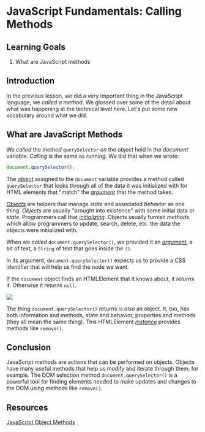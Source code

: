 # JavaScript Fundamentals: Calling Methods

## Learning Goals

1. What are JavaScript methods

## Introduction

In the previous lesson, we did a very important thing in the JavaScript
language, we _called a method_. We glossed over some of the detail about 
what was happening at the technical level here. Let's put some new
vocabulary around what we did.

## What are JavaScript Methods

We _called_ the _method_ `querySelector` *on* the _object_ held in the
_document_ variable. _Calling_ is the same as _running_. We did that when
we wrote:

```js
document.querySelector();
```

The _[object](https://developer.mozilla.org/en-US/docs/Web/JavaScript/Reference/Global_Objects/Object)_ assigned to the `document` variable provides a method called
`querySelector` that looks through all of the data it was initialized with
for HTML elements that "match" the _[argument](https://developer.mozilla.org/en-US/docs/Web/JavaScript/Reference/Functions/arguments)_ that the method takes.

_[Objects](https://developer.mozilla.org/en-US/docs/Web/JavaScript/Reference/Global_Objects/Object)_ are helpers that manage _state_ and associated _behavior_ as one
thing. _Objects_ are usually "brought into existence" with some initial data
or _state_. Programmers call that _[initializing](https://developer.mozilla.org/en-US/docs/Web/JavaScript/Reference/Operators/Object_initializer)_. Objects usually furnish
_methods_ which allow programmers to update, search, delete, etc. the data
the objects were initialized with.

When we _called_ `document.querySelector()`, we provided it an _[argument](https://developer.mozilla.org/en-US/docs/Web/JavaScript/Reference/Functions/arguments)_, a
bit of text, a `String` of text that goes inside the `()`.

In its argument, `document.querySelector()` expects us to provide a CSS
identifier that will help us find the node we want.

If the `document` object finds an HTMLElement that it knows about, it _returns_
it. Otherwise it returns `null`.

<img src="https://curriculum-content.s3.amazonaws.com/fewpjs/fewpjs-js-fundamentals-calling-methods/console.png">

The thing `document.querySelector()` returns is _also_ an object. It, too, has
both information and methods, state and behavior, properties and methods (they
all mean the same thing). This HTMLElement _[instance](https://developer.mozilla.org/en-US/docs/Glossary/Instance)_ provides methods like `remove()`.

## Conclusion

JavaScript methods are actions that can be performed on objects. Objects have
many useful methods that help us modify and iterate through them, for example.
The DOM selection method `document.querySelector()` is a powerful tool for finding
elements needed to make updates and changes to the DOM using methods like `remove()`.

## Resources

[JavaScript Object Methods](https://www.w3schools.com/js/js_object_methods.asp)
